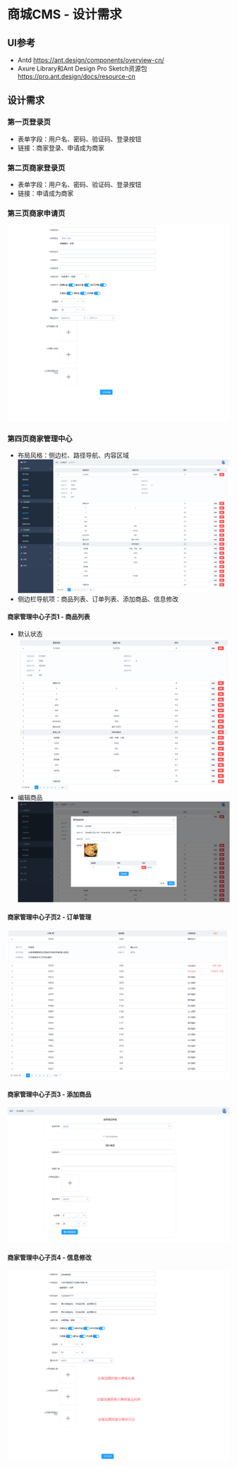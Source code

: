 # 商城CMS - 设计需求

## UI参考

- Antd https://ant.design/components/overview-cn/
- Axure Library和Ant Design Pro Sketch资源包 https://pro.ant.design/docs/resource-cn

## 设计需求

### 第一页登录页

- 表单字段：用户名、密码、验证码、登录按钮
- 链接：商家登录、申请成为商家

### 第二页商家登录页

- 表单字段：用户名、密码、验证码、登录按钮
- 链接：申请成为商家

### 第三页商家申请页

![商家申请页](./示例图/商家申请页.png)

### 第四页商家管理中心
- 布局风格：侧边栏、路径导航、内容区域 
![布局参考](./示例图/布局参考.png)
- 侧边栏导航项：商品列表、订单列表、添加商品、信息修改

#### 商家管理中心子页1 - 商品列表
- 默认状态
![商品列表](./示例图/商品列表.png)
- 编辑商品
![编辑商品](./示例图/商品列表-商品编辑.png)

#### 商家管理中心子页2 - 订单管理
![订单管理](./示例图/订单管理.png)

#### 商家管理中心子页3 - 添加商品
![添加商品](./示例图/添加商品.png)
#### 商家管理中心子页4 - 信息修改
![修改商品信息](./示例图/修改商品信息.png)